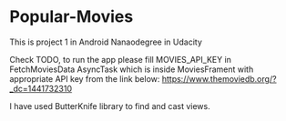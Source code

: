 # Popular-Movies
This is project 1 in Android Nanaodegree in Udacity

Check TODO, to run the app please fill MOVIES_API_KEY in FetchMoviesData AsyncTask which is inside MoviesFrament with appropriate API key from the link below:
https://www.themoviedb.org/?_dc=1441732310

I have used ButterKnife library to find and cast views. 